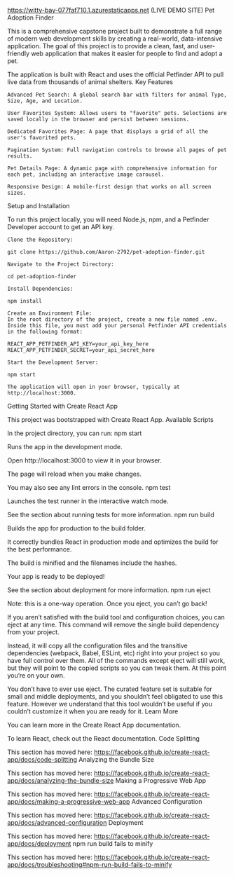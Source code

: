 https://witty-bay-077faf710.1.azurestaticapps.net (LIVE DEMO SITE)
Pet Adoption Finder

This is a comprehensive capstone project built to demonstrate a full range of modern web development skills by creating a real-world, data-intensive application. The goal of this project is to provide a clean, fast, and user-friendly web application that makes it easier for people to find and adopt a pet.

The application is built with React and uses the official Petfinder API to pull live data from thousands of animal shelters.
Key Features

    Advanced Pet Search: A global search bar with filters for animal Type, Size, Age, and Location.

    User Favorites System: Allows users to "favorite" pets. Selections are saved locally in the browser and persist between sessions.

    Dedicated Favorites Page: A page that displays a grid of all the user's favorited pets.

    Pagination System: Full navigation controls to browse all pages of pet results.

    Pet Details Page: A dynamic page with comprehensive information for each pet, including an interactive image carousel.

    Responsive Design: A mobile-first design that works on all screen sizes.

Setup and Installation

To run this project locally, you will need Node.js, npm, and a Petfinder Developer account to get an API key.

    Clone the Repository:

    git clone https://github.com/Aaron-2792/pet-adoption-finder.git

    Navigate to the Project Directory:

    cd pet-adoption-finder

    Install Dependencies:

    npm install

    Create an Environment File:
    In the root directory of the project, create a new file named .env. Inside this file, you must add your personal Petfinder API credentials in the following format:

    REACT_APP_PETFINDER_API_KEY=your_api_key_here
    REACT_APP_PETFINDER_SECRET=your_api_secret_here

    Start the Development Server:

    npm start

    The application will open in your browser, typically at http://localhost:3000.

Getting Started with Create React App

This project was bootstrapped with Create React App.
Available Scripts

In the project directory, you can run:
npm start

Runs the app in the development mode.

Open http://localhost:3000 to view it in your browser.

The page will reload when you make changes.

You may also see any lint errors in the console.
npm test

Launches the test runner in the interactive watch mode.

See the section about running tests for more information.
npm run build

Builds the app for production to the build folder.

It correctly bundles React in production mode and optimizes the build for the best performance.

The build is minified and the filenames include the hashes.

Your app is ready to be deployed!

See the section about deployment for more information.
npm run eject

Note: this is a one-way operation. Once you eject, you can’t go back!

If you aren’t satisfied with the build tool and configuration choices, you can eject at any time. This command will remove the single build dependency from your project.

Instead, it will copy all the configuration files and the transitive dependencies (webpack, Babel, ESLint, etc) right into your project so you have full control over them. All of the commands except eject will still work, but they will point to the copied scripts so you can tweak them. At this point you’re on your own.

You don’t have to ever use eject. The curated feature set is suitable for small and middle deployments, and you shouldn’t feel obligated to use this feature. However we understand that this tool wouldn’t be useful if you couldn’t customize it when you are ready for it.
Learn More

You can learn more in the Create React App documentation.

To learn React, check out the React documentation.
Code Splitting

This section has moved here: https://facebook.github.io/create-react-app/docs/code-splitting
Analyzing the Bundle Size

This section has moved here: https://facebook.github.io/create-react-app/docs/analyzing-the-bundle-size
Making a Progressive Web App

This section has moved here: https://facebook.github.io/create-react-app/docs/making-a-progressive-web-app
Advanced Configuration

This section has moved here: https://facebook.github.io/create-react-app/docs/advanced-configuration
Deployment

This section has moved here: https://facebook.github.io/create-react-app/docs/deployment
npm run build fails to minify

This section has moved here: https://facebook.github.io/create-react-app/docs/troubleshooting#npm-run-build-fails-to-minify
